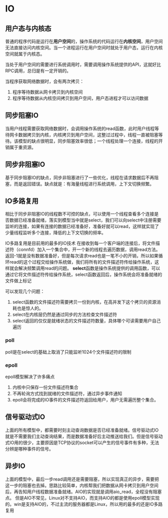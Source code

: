 # IO
## 用户态与内核态
普通的程序代码是运行在**用户空间**的，操作系统的代码运行在**内核空间**，用户空间无法直接访问内核空间。当一个进程运行在用户空间时就处于用户态，运行在内核空间就属于内核态。

当处于用户空间的需要进行系统调用时，需要调用操作系统提供的API，这就好比RPC调用，总归是有一定开销的。

当程序获取网络数据时，会有两次拷贝：

1. 程序等待数据从网卡拷贝到内核空间
2. 程序等待数据从内核空间拷贝到用户空间，用户态进程才可以访问数据

## 同步阻塞IO
当用户线程需要获取网络数据时，会调用操作系统的read函数，此时用户线程等待网卡数据拷贝到内核，内核拷贝到用户空间，这整过过程中，线程一直被阻塞等待。该模型的缺点很明显，同步阻塞效率很低；一个线程处理一个连接，线程的开销属于重资源。

## 同步非阻塞IO
基于同步阻塞IO的缺点，同步非阻塞进行了一些优化，线程在请求数据后不再阻塞，而是返回错误。缺点就是：有海量线程进行系统调用，上下文切换频繁。

## IO多路复用
相比于同步非阻塞IO的线程数不可控的缺点，可以使用一个线程查看多个连接是否数据已经准备就绪，落实到模型当中就是select，我们可以向select中注册需要监听的连接，如果有连接的数据已经准备好，准备好就可以read，这样就实现了少量线程监听多个连接，降低的上下文切换的频率。

IO多路复用是目前用的最多的IO技术
在接收到每一个客户端的连接后，将文件描述符（connfd）加入一个集合中，开一个新的线程去遍历数据，调用read方法。返回-1就是没有数据准备好，但是每次请求read也是一笔不小的开销，所以如果循环read的这个过程交给操作系统做，我们将所有的文件描述符传给操作系统，这样就会解决频繁调用read的问题。
**select**函数是操作系统提供的调用函数，可以通过它将文件描述符传给操作系统，select函数返回后，操作系统会将准备就绪的文件做上标记

可以发现几个问题：
1. select函数的文件描述符需要拷贝一份到内核，在高并发下这个拷贝的资源消耗也是惊人的。
2. select在内核层仍然是通过同步的方法检查文件描述符
3. select返回的仅仅是就绪状态的文件描述符数量，具体哪个可读需要用户自己遍历

### poll
poll是在select的基础上取消了只能监听1024个文件描述符的限制

### epoll
epoll模型解决了许多痛点
1. 内核中只保存一份文件描述符集合
2. 不再轮询方式找到就绪的文件描述符，通过异步事件通知
3. epoll会将完成的IO事件的文件描述符返回给用户，用户无需遍历整个集合。
## 信号驱动式IO
上面的所有模型中，都需要时刻主动查询数据是否已经准备就绪。信号驱动式IO就是不需要我们主动查询结果，而是数据准备好后主动推送给我们。但是信号驱动式IO用的很少，主要原因是TCP协议的socket可以产生的信号事件有多种，无法分辨是哪种事件的信号。

## 异步IO
上面的模型中，最后一步read调用还是需要阻塞，所以实现真正的异步，需要把这一步的阻塞也去掉。思路比较简单，内核帮我们把数据从网卡拷贝到用户空间后，再告知用户线程数据准备就绪。AIO的实现就是调用aio_read，全程没有阻塞点。
但是AIO不常见，Linux对不支持AIO，而支持AIO的都是使用epoll模型实现的。win是支持AIO的，不过主流的服务器都是Linux，所以用的最多的还是IO多路复用